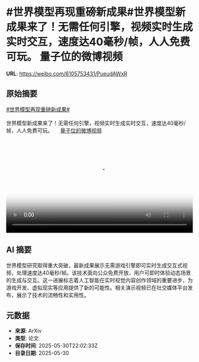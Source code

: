 # #世界模型再现重磅新成果#世界模型新成果来了！无需任何引擎，视频实时生成实时交互，速度达40毫秒/帧，人人免费可玩。 量子位的微博视频

**URL**: https://weibo.com/6105753431/PueudAWxR

## 原始摘要

<a href="https://m.weibo.cn/search?containerid=231522type%3D1%26t%3D10%26q%3D%23%E4%B8%96%E7%95%8C%E6%A8%A1%E5%9E%8B%E5%86%8D%E7%8E%B0%E9%87%8D%E7%A3%85%E6%96%B0%E6%88%90%E6%9E%9C%23&amp;extparam=%23%E4%B8%96%E7%95%8C%E6%A8%A1%E5%9E%8B%E5%86%8D%E7%8E%B0%E9%87%8D%E7%A3%85%E6%96%B0%E6%88%90%E6%9E%9C%23" data-hide=""><span class="surl-text">#世界模型再现重磅新成果#</span></a><br><br>世界模型新成果来了！无需任何引擎，视频实时生成实时交互，速度达40毫秒/帧，人人免费可玩。 <a href="https://video.weibo.com/show?fid=1034:5172054484516903" data-hide=""><span class="url-icon"><img style="width: 1rem;height: 1rem" src="https://h5.sinaimg.cn/upload/2015/09/25/3/timeline_card_small_video_default.png" referrerpolicy="no-referrer"></span><span class="surl-text">量子位的微博视频</span></a> <br clear="both"><div style="clear: both"></div><video controls="controls" poster="https://tvax3.sinaimg.cn/orj480/006Fd7o3gy1i1xnd6c9nvj30u01hcjvr.jpg" style="width: 100%"><source src="https://f.video.weibocdn.com/o0/mjhc104Alx08oEsamkus01041200pGch0E010.mp4?label=mp4_720p&amp;template=720x1280.24.0&amp;ori=0&amp;ps=1CwnkDw1GXwCQx&amp;Expires=1748645907&amp;ssig=QlFoy0pvV5&amp;KID=unistore,video"><source src="https://f.video.weibocdn.com/o0/hyPaimtxlx08oEsaTwF201041200f34P0E010.mp4?label=mp4_hd&amp;template=540x960.24.0&amp;ori=0&amp;ps=1CwnkDw1GXwCQx&amp;Expires=1748645907&amp;ssig=QJdV6kFina&amp;KID=unistore,video"><source src="https://f.video.weibocdn.com/o0/pwcGfa1Flx08oEs9y7v2010412007UK70E010.mp4?label=mp4_ld&amp;template=360x640.24.0&amp;ori=0&amp;ps=1CwnkDw1GXwCQx&amp;Expires=1748645907&amp;ssig=HOu%2BWxekU0&amp;KID=unistore,video"><p>视频无法显示，请前往<a href="https://video.weibo.com/show?fid=1034%3A5172054484516903" target="_blank" rel="noopener noreferrer">微博视频</a>观看。</p></video>

## AI 摘要

世界模型研究取得重大突破，最新成果展示无需游戏引擎即可实时生成交互式视频，处理速度达40毫秒/帧。该技术面向公众免费开放，用户可即时体验动态场景的生成与交互。这一进展标志着人工智能在实时视觉内容创作领域的重要进步，为游戏开发、虚拟现实等应用提供了新的可能性。相关演示视频已在社交媒体平台发布，展示了技术的流畅性和实用性。

## 元数据

- **来源**: ArXiv
- **类型**: 论文
- **保存时间**: 2025-05-30T22:02:33Z
- **目录日期**: 2025-05-30
